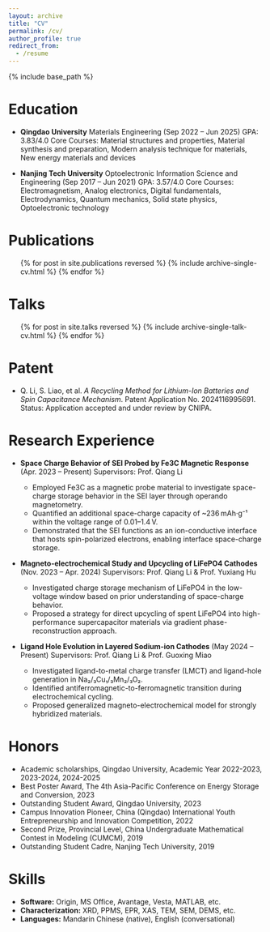 ```yaml
---
layout: archive
title: "CV"
permalink: /cv/
author_profile: true
redirect_from:
  - /resume
---
```


{% include base_path %}

# Education

* **Qingdao University**
  Materials Engineering (Sep 2022 – Jun 2025)
  GPA: 3.83/4.0
  Core Courses: Material structures and properties, Material synthesis and preparation, Modern analysis technique for materials, New energy materials and devices

* **Nanjing Tech University**
  Optoelectronic Information Science and Engineering (Sep 2017 – Jun 2021)
  GPA: 3.57/4.0
  Core Courses: Electromagnetism, Analog electronics, Digital fundamentals, Electrodynamics, Quantum mechanics, Solid state physics, Optoelectronic technology


# Publications

<ul>
{% for post in site.publications reversed %}
  {% include archive-single-cv.html %}
{% endfor %}
</ul>

# Talks

<ul>
{% for post in site.talks reversed %}
  {% include archive-single-talk-cv.html %}
{% endfor %}
</ul>

# Patent

* Q. Li, S. Liao, et al. *A Recycling Method for Lithium-Ion Batteries and Spin Capacitance Mechanism*. Patent Application No. 2024116995691. Status: Application accepted and under review by CNIPA.

# Research Experience

* **Space Charge Behavior of SEI Probed by Fe3C Magnetic Response** (Apr. 2023 – Present)
  Supervisors: Prof. Qiang Li

  * Employed Fe3C as a magnetic probe material to investigate space-charge storage behavior in the SEI layer through operando magnetometry.
  * Quantified an additional space-charge capacity of \~236 mAh·g⁻¹ within the voltage range of 0.01–1.4 V.
  * Demonstrated that the SEI functions as an ion-conductive interface that hosts spin-polarized electrons, enabling interface space-charge storage.

* **Magneto-electrochemical Study and Upcycling of LiFePO4 Cathodes** (Nov. 2023 – Apr. 2024)
  Supervisors: Prof. Qiang Li & Prof. Yuxiang Hu

  * Investigated charge storage mechanism of LiFePO4 in the low-voltage window based on prior understanding of space-charge behavior.
  * Proposed a strategy for direct upcycling of spent LiFePO4 into high-performance supercapacitor materials via gradient phase-reconstruction approach.

* **Ligand Hole Evolution in Layered Sodium-ion Cathodes** (May 2024 – Present)
  Supervisors: Prof. Qiang Li & Prof. Guoxing Miao

  * Investigated ligand-to-metal charge transfer (LMCT) and ligand-hole generation in Na₂/₃Cu₁/₃Mn₂/₃O₂.
  * Identified antiferromagnetic-to-ferromagnetic transition during electrochemical cycling.
  * Proposed generalized magneto-electrochemical model for strongly hybridized materials.

# Honors

* Academic scholarships, Qingdao University, Academic Year 2022-2023, 2023-2024, 2024-2025
* Best Poster Award, The 4th Asia-Pacific Conference on Energy Storage and Conversion, 2023
* Outstanding Student Award, Qingdao University, 2023
* Campus Innovation Pioneer, China (Qingdao) International Youth Entrepreneurship and Innovation Competition, 2022
* Second Prize, Provincial Level, China Undergraduate Mathematical Contest in Modeling (CUMCM), 2019
* Outstanding Student Cadre, Nanjing Tech University, 2019

# Skills

* **Software:** Origin, MS Office, Avantage, Vesta, MATLAB, etc.
* **Characterization:** XRD, PPMS, EPR, XAS, TEM, SEM, DEMS, etc.
* **Languages:** Mandarin Chinese (native), English (conversational)


